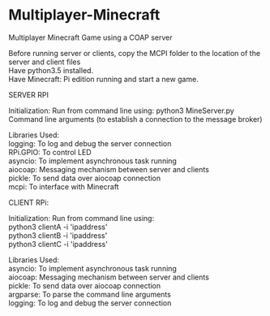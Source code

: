 # Multiplayer-Minecraft
Multiplayer Minecraft Game using a COAP server

Before running server or clients, copy the MCPI folder to the location of the server and client files </br>
Have python3.5 installed. </br>
Have Minecraft: Pi edition running and start a new game. </br>

SERVER RPI

Initialization: Run from command line using: python3 MineServer.py </br>
Command line arguments (to establish a connection to the message broker) </br>


Libraries Used: </br>
logging:	To log and debug the server connection </br>
RPi.GPIO:	To control LED </br>
asyncio: 	To implement asynchronous task running </br>
aiocoap:	Messaging mechanism between server and clients </br>
pickle:		To send data over aiocoap connection </br>
mcpi:		To interface with Minecraft </br>


CLIENT RPi:

Initialization: Run from command line using: </br>
python3 clientA -i 'ipaddress' </br>
python3 clientB -i 'ipaddress' </br>
python3 clientC -i 'ipaddress' </br>

Libraries Used: </br>
asyncio: 	To implement asynchronous task running </br>
aiocoap:	Messaging mechanism between server and clients </br>
pickle:		To send data over aiocoap connection </br>
argparse: 	To parse the command line arguments </br>
logging:	To log and debug the server connection </br>
